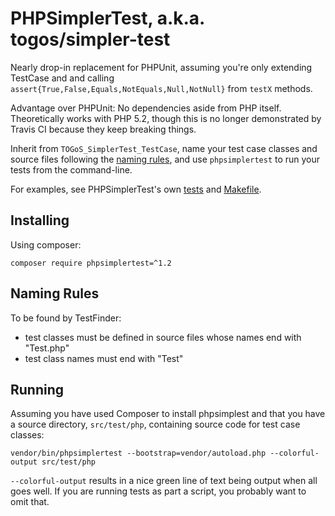 # PHPSimplerTest, a.k.a. togos/simpler-test

Nearly drop-in replacement for PHPUnit, assuming you're only extending TestCase
and and calling ```assert{True,False,Equals,NotEquals,Null,NotNull}```
from ```testX``` methods.

Advantage over PHPUnit: No dependencies aside from PHP itself.
Theoretically works with PHP 5.2,
though this is no longer demonstrated by Travis CI because they keep breaking things.

Inherit from ```TOGoS_SimplerTest_TestCase```,
name your test case classes and source files following the [naming rules](#naming-rules),
and use ```phpsimplertest``` to run your tests from the command-line.

For examples, see PHPSimplerTest's own
[tests](./src/test/php/TOGoS/SimplerTest/) and
[Makefile](./Makefile).


## Installing

Using composer:

```
composer require phpsimplertest=^1.2
```


## Naming Rules

To be found by TestFinder:
- test classes must be defined in source files whose names end with "Test.php"
- test class names must end with "Test"

## Running

Assuming you have used Composer to install phpsimplest
and that you have a source directory, ```src/test/php```, containing
source code for test case classes:

```
vendor/bin/phpsimplertest --bootstrap=vendor/autoload.php --colorful-output src/test/php
```

```--colorful-output``` results in a nice green line of text being output
when all goes well.
If you are running tests as part a script,
you probably want to omit that.
